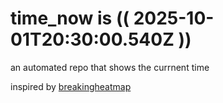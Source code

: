 # time_now is (( 2025-10-01T20:30:00.540Z ))

an automated repo that shows the currnent time

inspired by [breakingheatmap](https://github.com/breakingheatmap/breakingheatmap)